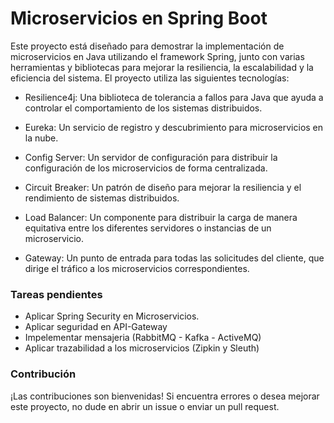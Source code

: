
# Microservicios en Spring Boot    

Este proyecto está diseñado para demostrar la implementación de microservicios en Java utilizando el framework Spring, junto con varias herramientas y bibliotecas para mejorar la resiliencia, la escalabilidad y la eficiencia del sistema. El proyecto utiliza las siguientes tecnologías:

* Resilience4j: Una biblioteca de tolerancia a fallos para Java que ayuda a controlar el comportamiento de los sistemas distribuidos.

* Eureka: Un servicio de registro y descubrimiento para microservicios en la nube.

* Config Server: Un servidor de configuración para distribuir la configuración de los microservicios de forma centralizada.

* Circuit Breaker: Un patrón de diseño para mejorar la resiliencia y el rendimiento de sistemas distribuidos.

* Load Balancer: Un componente para distribuir la carga de manera equitativa entre los diferentes servidores o instancias de un microservicio.

* Gateway: Un punto de entrada para todas las solicitudes del cliente, que dirige el tráfico a los microservicios correspondientes.

### Tareas pendientes
* Aplicar Spring Security en Microservicios.
* Aplicar seguridad en API-Gateway
* Impelementar mensajeria (RabbitMQ - Kafka - ActiveMQ)
* Aplicar trazabilidad a los microservicios (Zipkin y Sleuth)


### Contribución
¡Las contribuciones son bienvenidas! Si encuentra errores o desea mejorar este proyecto, no dude en abrir un issue o enviar un pull request.

